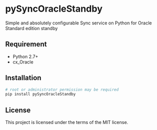 # pySyncOracleStandby
Simple and absolutely configurable Sync service on Python for Oracle Standard edition standby

## Requirement

* Python 2.7+
* cx_Oracle

## Installation

```bash
# root or administrator permission may be required
pip install pySyncOracleStandby
```

## License

This project is licensed under the terms of the MIT license.
